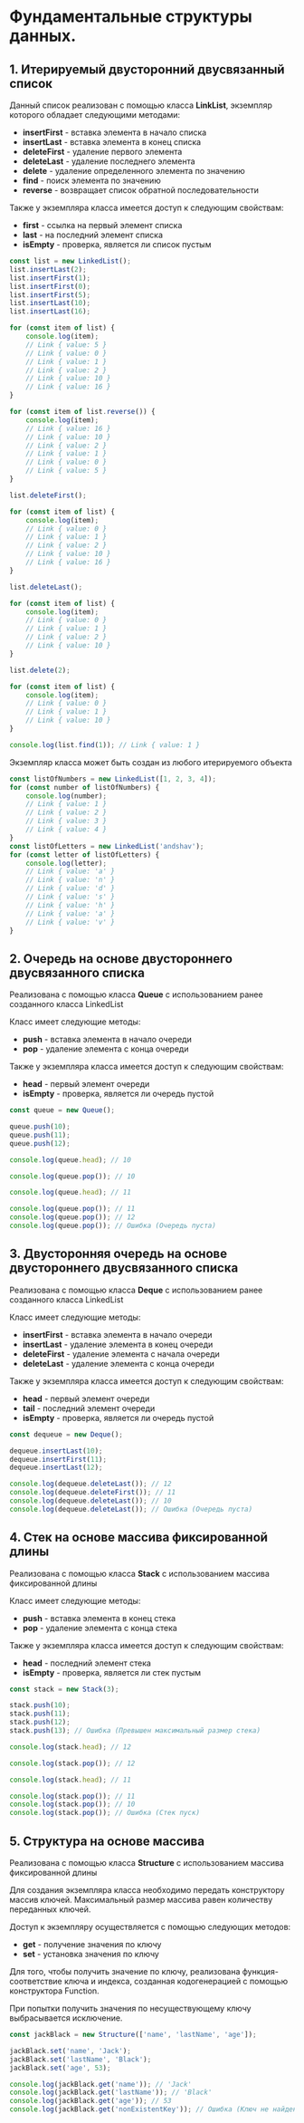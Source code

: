 # Фундаментальные структуры данных.

## 1. Итерируемый двусторонний двусвязанный список

Данный список реализован с помощью класса **LinkList**, экземпляр которого обладает следующими методами:

- **insertFirst** - вставка элемента в начало списка
- **insertLast** - вставка элемента в конец списка
- **deleteFirst** - удаление первого элемента
- **deleteLast** - удаление последнего элемента
- **delete** - удаление определенного элемента по значению
- **find** - поиск элемента по значению
- **reverse** - возвращает список обратной последовательности

Также у экземпляра класса имеется доступ к следующим свойствам:
- **first** - ссылка на первый элемент списка
- **last** - на последний элемент списка
- **isEmpty** - проверка, является ли список пустым

```js
const list = new LinkedList();
list.insertLast(2);
list.insertFirst(1);
list.insertFirst(0);
list.insertFirst(5);
list.insertLast(10);
list.insertLast(16);

for (const item of list) {
	console.log(item);
	// Link { value: 5 }
	// Link { value: 0 }
	// Link { value: 1 }
	// Link { value: 2 }
	// Link { value: 10 }
	// Link { value: 16 }
}

for (const item of list.reverse()) {
	console.log(item);
	// Link { value: 16 }
	// Link { value: 10 }
	// Link { value: 2 }
	// Link { value: 1 }
	// Link { value: 0 }
	// Link { value: 5 }
}

list.deleteFirst();

for (const item of list) {
	console.log(item);
	// Link { value: 0 }
	// Link { value: 1 }
	// Link { value: 2 }
	// Link { value: 10 }
	// Link { value: 16 }
}

list.deleteLast();

for (const item of list) {
	console.log(item);
	// Link { value: 0 }
	// Link { value: 1 }
	// Link { value: 2 }
	// Link { value: 10 }
}

list.delete(2);

for (const item of list) {
	console.log(item);
	// Link { value: 0 }
	// Link { value: 1 }
	// Link { value: 10 }
}

console.log(list.find(1)); // Link { value: 1 }
```
Экземпляр класса может быть создан из любого итерируемого объекта
```js
const listOfNumbers = new LinkedList([1, 2, 3, 4]);
for (const number of listOfNumbers) {
    console.log(number);
    // Link { value: 1 }
    // Link { value: 2 }
    // Link { value: 3 }
    // Link { value: 4 }
}
const listOfLetters = new LinkedList('andshav');
for (const letter of listOfLetters) {
    console.log(letter);
    // Link { value: 'a' }
    // Link { value: 'n' }
    // Link { value: 'd' }
    // Link { value: 's' }
    // Link { value: 'h' }
    // Link { value: 'a' }
    // Link { value: 'v' }
}
```

## 2. Очередь на основе двустороннего двусвязанного списка

Реализована с помощью класса **Queue** c использованием ранее созданного класса LinkedList

Класс имеет следующие методы: 
- **push** - вставка элемента в начало очереди
- **pop** - удаление элемента с конца очереди

Также у экземпляра класса имеется доступ к следующим свойствам:
- **head** - первый элемент очереди
- **isEmpty** - проверка, является ли очередь пустой
```js
const queue = new Queue();

queue.push(10);
queue.push(11);
queue.push(12);

console.log(queue.head); // 10

console.log(queue.pop()); // 10

console.log(queue.head); // 11

console.log(queue.pop()); // 11
console.log(queue.pop()); // 12
console.log(queue.pop()); // Ошибка (Очередь пуста)
```

## 3. Двусторонняя очередь на основе двустороннего двусвязанного списка

Реализована с помощью класса **Deque** c использованием ранее созданного класса LinkedList

Класс имеет следующие методы:
- **insertFirst** - вставка элемента в начало очереди
- **insertLast** - удаление элемента в конец очереди
- **deleteFirst** - удаление элемента с начала очереди
- **deleteLast** - удаление элемента с конца очереди

Также у экземпляра класса имеется доступ к следующим свойствам:
- **head** - первый элемент очереди
- **tail** - последний элемент очереди
- **isEmpty** - проверка, является ли очередь пустой
```js
const dequeue = new Deque();

dequeue.insertLast(10);
dequeue.insertFirst(11);
dequeue.insertLast(12);

console.log(dequeue.deleteLast()); // 12
console.log(dequeue.deleteFirst()); // 11
console.log(dequeue.deleteLast()); // 10
console.log(dequeue.deleteLast()); // Ошибка (Очередь пуста)
```

## 4. Стек на основе массива фиксированной длины

Реализована с помощью класса **Stack** c использованием массива фиксированной длины

Класс имеет следующие методы:
- **push** - вставка элемента в конец стека
- **pop** - удаление элемента с конца стека

Также у экземпляра класса имеется доступ к следующим свойствам:
- **head** - последний элемент стека
- **isEmpty** - проверка, является ли стек пустым
```js
const stack = new Stack(3);

stack.push(10);
stack.push(11);
stack.push(12);
stack.push(13); // Ошибка (Превышен максимальный размер стека)

console.log(stack.head); // 12

console.log(stack.pop()); // 12

console.log(stack.head); // 11

console.log(stack.pop()); // 11
console.log(stack.pop()); // 10
console.log(stack.pop()); // Ошибка (Стек пуск)
```


## 5. Структура на основе массива

Реализована с помощью класса **Structure** c использованием массива фиксированной длины

Для создания экземпляра класса необходимо передать конструктору массив ключей. 
Максимальный размер массива равен количеству переданных ключей.

Доступ к экземпляру осуществляется с помощью следующих методов:

- **get** - получение значения по ключу
- **set** - установка значения по ключу

Для того, чтобы получить значение по ключу, реализована функция-соответствие ключа и индекса, 
созданная кодогенерацией с помощью конструктора Function.

При попытки получить значения по несуществующему ключу выбрасывается исключение.

```js
const jackBlack = new Structure(['name', 'lastName', 'age']);

jackBlack.set('name', 'Jack');
jackBlack.set('lastName', 'Black');
jackBlack.set('age', 53);

console.log(jackBlack.get('name')); // 'Jack'
console.log(jackBlack.get('lastName')); // 'Black'
console.log(jackBlack.get('age')); // 53
console.log(jackBlack.get('nonExistentKey')); // Ошибка (Ключ не найден)
```
